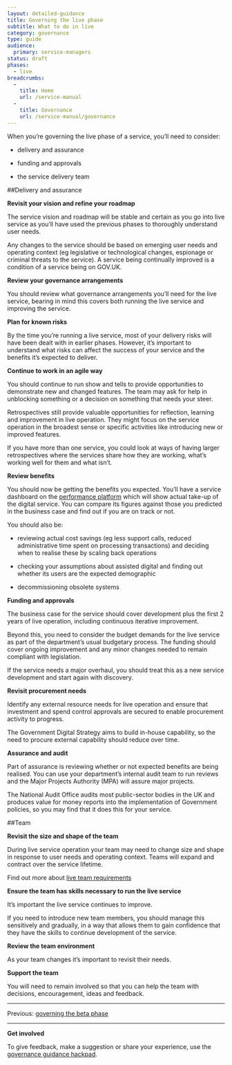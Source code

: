 ```yaml
---
layout: detailed-guidance
title: Governing the live phase
subtitle: What to do in live
category: governance
type: guide
audience:
  primary: service-managers
status: draft
phases:
  - live
breadcrumbs:
  -
    title: Home
    url: /service-manual
  -
    title: Governance
    url: /service-manual/governance
---
```


When you’re governing the live phase of a service, you’ll need to consider:

* delivery and assurance

* funding and approvals

* the service delivery team

##Delivery and assurance

**Revisit your vision and refine your roadmap**

The service vision and roadmap will be stable and certain as you go into live service as you’ll have used the previous phases to thoroughly understand user needs. 

Any changes to the service should be based on emerging user needs and operating context (eg legislative or technological changes, espionage or criminal threats to the service). A service being continually improved is a condition of a service being on GOV.UK.

**Review your governance arrangements**

You should review what governance arrangements you’ll need for the live service, bearing in mind this covers both running the live service and improving the service.

**Plan for known risks**

By the time you’re running a live service, most of your delivery risks will have been dealt with in earlier phases. However, it’s important to understand what risks can affect the success of your service and the benefits it’s expected to deliver.

**Continue to work in an agile way**

You should continue to run show and tells to provide opportunities to demonstrate new and changed features. The team may ask for help in unblocking something or a decision on something that needs your steer.

Retrospectives still provide valuable opportunities for reflection, learning and improvement in live operation. They might focus on the service operation in the broadest sense or specific activities like introducing new or improved features.

If you have more than one service, you could look at ways of having larger retrospectives where the services share how they are working, what’s working well for them and what isn’t.

**Review benefits**

You should now be getting the benefits you expected. You’ll have a service dashboard on the [performance platform](https://www.gov.uk/performance) which will show actual take-up of the digital service. You can compare its figures against those you predicted in the business case and find out if you are on track or not.

You should also be:

* reviewing actual cost savings (eg less support calls, reduced administrative time spent on processing transactions) and deciding when to realise these by scaling back operations

* checking your assumptions about assisted digital and finding out whether its users are the expected demographic

* decommissioning obsolete systems

**Funding and approvals**

The business case for the service should cover development plus the first 2 years of live operation, including continuous iterative improvement. 

Beyond this, you need to consider the budget demands for the live service as part of the department’s usual budgetary process. The funding should cover ongoing improvement and any minor changes needed to remain compliant with legislation.

If the service needs a major overhaul, you should treat this as a new service development and start again with discovery.

**Revisit procurement needs**

Identify any external resource needs for live operation and ensure that investment and spend control approvals are secured to enable procurement activity to progress.

The Government Digital Strategy aims to build in-house capability, so the need to procure external capability should reduce over time.

**Assurance and audit**

Part of assurance is reviewing whether or not expected benefits are being realised. You can use your department’s internal audit team to run reviews and the Major Projects Authority (MPA) will assure  major projects.

The National Audit Office audits most public-sector bodies in the UK and produces value for money reports into the implementation of Government policies, so you may find that it does this for your service.

##Team

**Revisit the size and shape of the team**

During live service operation your team may need to change size and shape in response to user needs and operating context. Teams will expand and contract over the service lifetime.

Find out more about [live team requirements](/service-manual/phases/live#team-requirements)

**Ensure the team has skills necessary to run the live service**

It’s important the live service continues to improve.

If you need to introduce new team members, you should manage this sensitively and gradually, in a way that allows them to gain confidence that they have the skills to continue development of the service.

**Review the team environment**

As your team changes it’s important to revisit their needs.

**Support the team**

You will need to remain involved so that you can help the team with decisions, encouragement, ideas and feedback.

<hr>

Previous: [governing the beta phase](/service-manual/governance/governing-the-beta-phase)

<hr>

**Get involved**

To give feedback, make a suggestion or share your experience, use the [governance guidance hackpad](https://gds-governance-guidance.hackpad.com/Governing-the-live-phase-tvVSVa0pJN1).


